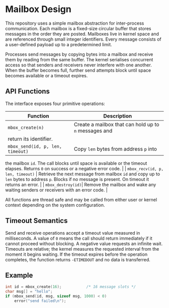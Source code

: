 # Mailbox Design

This repository uses a simple mailbox abstraction for inter-process
communication. Each mailbox is a fixed-size circular buffer that stores
messages in the order they are posted. Mailboxes live in kernel space and
are referenced through small integer identifiers. Every message consists of
a user-defined payload up to a predetermined limit.

Processes send messages by copying bytes into a mailbox and receive them by
reading from the same buffer. The kernel serialises concurrent access so
that senders and receivers never interfere with one another. When the
buffer becomes full, further send attempts block until space becomes
available or a timeout expires.

## API Functions

The interface exposes four primitive operations:

| Function          | Description                                           |
|-------------------|-------------------------------------------------------|
| `mbox_create(n)`  | Create a mailbox that can hold up to `n` messages and
                      return its identifier. |
| `mbox_send(id, p, len, timeout)` | Copy `len` bytes from address `p` into
  the mailbox `id`. The call blocks until space is available or the timeout
  elapses. Returns `0` on success or a negative error code. |
| `mbox_recv(id, p, len, timeout)` | Retrieve the next message from mailbox
  `id` and copy up to `len` bytes to address `p`. Blocks if no message is
  present. On timeout it returns an error. |
| `mbox_destroy(id)`| Remove the mailbox and wake any waiting senders or
  receivers with an error code. |

All functions are thread safe and may be called from either user or kernel
context depending on the system configuration.

## Timeout Semantics

Send and receive operations accept a timeout value measured in
milliseconds. A value of `0` means the call should return immediately if
it cannot proceed without blocking. A negative value requests an infinite
wait. Timeouts are relative; the kernel measures the requested interval
from the moment it begins waiting. If the timeout expires before the
operation completes, the function returns `-ETIMEDOUT` and no data is
transferred.

## Example

```c
int id = mbox_create(16);           /* 16 message slots */
char msg[] = "hello";
if (mbox_send(id, msg, sizeof msg, 1000) < 0)
    error("send failed\n");
```

